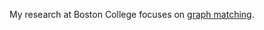 
My research at Boston College focuses on [graph matching](https://en.wikipedia.org/wiki/Graph_matching).
